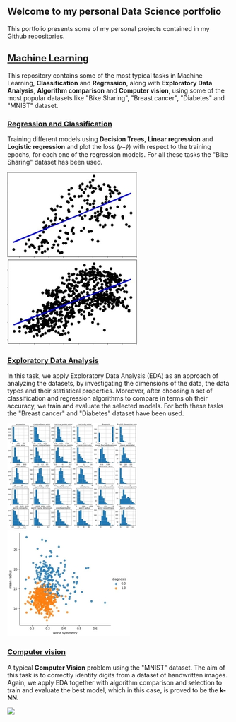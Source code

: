 ## Welcome to my personal Data Science portfolio

This portfolio presents some of my personal projects contained in my Github repositories.

 ## [Machine Learning](https://github.com/geofoto/Machine_Learning)

This repository contains some of the most typical tasks in Machine Learning, **Classification** and **Regression**, along with **Exploratory Data Analysis**, **Algorithm comparison** and **Computer vision**, using some of the most popular datasets like "Bike Sharing", "Breast cancer", "Diabetes" and "MNIST" dataset.

### [Regression and Classification](https://github.com/geofoto/Machine_Learning/tree/main/Regression%20and%20Classification) 

Training different models using **Decision Trees**, **Linear regression** and **Logistic regression** and plot the loss (𝑦−𝑦̂) with respect to the training epochs, for each one of the regression models. For all these tasks the "Bike Sharing" dataset has been used.

![](https://github.com/geofoto/Data_Science_portfolio/blob/main/images/linear_1.jpg) ![](https://github.com/geofoto/Data_Science_portfolio/blob/main/images/linear_2.jpg)

### [Exploratory Data Analysis](https://github.com/geofoto/Machine_Learning/tree/main/Exploratory%20data%20analysis)

 In this task, we apply Exploratory Data Analysis (EDA) as an approach of analyzing the datasets, by investigating the dimensions of the data, the data types and their statistical properties. Moreover, after choosing a set of classification and regression algorithms to compare in terms oh their accuracy, we train and evaluate the selected models. For both these tasks the "Breast cancer" and "Diabetes" dataset have been used.
 
 ![](https://github.com/geofoto/Data_Science_portfolio/blob/main/images/eda_clas_1.jpg) ![](https://github.com/geofoto/Data_Science_portfolio/blob/main/images/eda_clas_5.jpg)

### [Computer vision](https://github.com/geofoto/Machine_Learning/tree/main/Computer%20vision)

A typical **Computer Vision** problem using the "MNIST" dataset. The aim of this task is to correctly identify digits from a dataset of handwritten images. Again, we apply EDA together with algorithm comparison and selection to train and evaluate the best model, which in this case, is proved to be the **k-NN**.

![](https://github.com/geofoto/Georgios-Fotopoulos-portfolio/blob/gh-pages/images/mnist_1.png)

